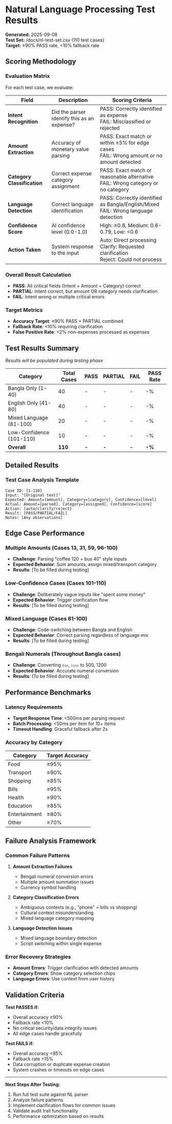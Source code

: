 # Natural Language Processing Test Results

**Generated:** 2025-09-08  
**Test Set:** /docs/nl-test-set.csv (110 test cases)  
**Target:** ≥90% PASS rate, <10% fallback rate

## Scoring Methodology

### Evaluation Matrix
For each test case, we evaluate:

| Field | Description | Scoring Criteria |
|-------|-------------|------------------|
| **Intent Recognition** | Did the parser identify this as an expense? | PASS: Correctly identified as expense<br>FAIL: Misclassified or rejected |
| **Amount Extraction** | Accuracy of monetary value parsing | PASS: Exact match or within ±5% for edge cases<br>FAIL: Wrong amount or no amount detected |
| **Category Classification** | Correct expense category assignment | PASS: Exact match or reasonable alternative<br>FAIL: Wrong category or no category |
| **Language Detection** | Correct language identification | PASS: Correctly identified as Bangla/English/Mixed<br>FAIL: Wrong language detection |
| **Confidence Score** | AI confidence level (0.0-1.0) | High: ≥0.8, Medium: 0.6-0.79, Low: <0.6 |
| **Action Taken** | System response to the input | Auto: Direct processing<br>Clarify: Requested clarification<br>Reject: Could not process |

### Overall Result Calculation
- **PASS**: All critical fields (Intent + Amount + Category) correct
- **PARTIAL**: Intent correct, but amount OR category needs clarification
- **FAIL**: Intent wrong or multiple critical errors

### Target Metrics
- **Accuracy Target**: ≥90% PASS + PARTIAL combined
- **Fallback Rate**: <10% requiring clarification
- **False Positive Rate**: <2% non-expenses processed as expenses

## Test Results Summary

*Results will be populated during testing phase*

| Category | Total Cases | PASS | PARTIAL | FAIL | PASS Rate |
|----------|-------------|------|---------|------|-----------|
| Bangla Only (1-40) | 40 | - | - | - | -% |
| English Only (41-80) | 40 | - | - | - | -% |
| Mixed Language (81-100) | 20 | - | - | - | -% |
| Low-Confidence (101-110) | 10 | - | - | - | -% |
| **Overall** | **110** | **-** | **-** | **-** | **-%** |

## Detailed Results

### Test Case Analysis Template
```
Case ID: [1-110]
Input: "[Original text]"
Expected: Amount=[amount], Category=[category], Confidence=[level]
Actual: Amount=[parsed], Category=[assigned], Confidence=[score]
Action: [auto/clarify/reject]
Result: [PASS/PARTIAL/FAIL]
Notes: [Any observations]
```

## Edge Case Performance

### Multiple Amounts (Cases 13, 31, 59, 96-100)
- **Challenge**: Parsing "coffee 120 + bus 40" style inputs
- **Expected Behavior**: Sum amounts, assign mixed/transport category
- **Results**: [To be filled during testing]

### Low-Confidence Cases (Cases 101-110)
- **Challenge**: Deliberately vague inputs like "spent some money"
- **Expected Behavior**: Trigger clarification flow
- **Results**: [To be filled during testing]

### Mixed Language (Cases 81-100)
- **Challenge**: Code-switching between Bangla and English
- **Expected Behavior**: Correct parsing regardless of language mix
- **Results**: [To be filled during testing]

### Bengali Numerals (Throughout Bangla cases)
- **Challenge**: Converting ৫০০, ১২০০ to 500, 1200
- **Expected Behavior**: Accurate numeral conversion
- **Results**: [To be filled during testing]

## Performance Benchmarks

### Latency Requirements
- **Target Response Time**: <500ms per parsing request
- **Batch Processing**: <50ms per item for 10+ items
- **Timeout Handling**: Graceful fallback after 2s

### Accuracy by Category
| Category | Target Accuracy |
|----------|-----------------|
| Food | ≥95% |
| Transport | ≥90% |
| Shopping | ≥85% |
| Bills | ≥95% |
| Health | ≥90% |
| Education | ≥85% |
| Entertainment | ≥80% |
| Other | ≥70% |

## Failure Analysis Framework

### Common Failure Patterns
1. **Amount Extraction Failures**
   - Bengali numeral conversion errors
   - Multiple amount summation issues
   - Currency symbol handling

2. **Category Classification Errors**
   - Ambiguous contexts (e.g., "phone" = bills vs shopping)
   - Cultural context misunderstanding
   - Mixed language category mapping

3. **Language Detection Issues**
   - Mixed language boundary detection
   - Script switching within single expense

### Error Recovery Strategies
- **Amount Errors**: Trigger clarification with detected amounts
- **Category Errors**: Show category selection chips
- **Language Errors**: Use context from user history

## Validation Criteria

**Test PASSES if:**
- Overall accuracy ≥90%
- Fallback rate <10%
- No critical security/data integrity issues
- All edge cases handle gracefully

**Test FAILS if:**
- Overall accuracy <85%
- Fallback rate >15%
- Data corruption or duplicate expense creation
- System crashes or timeouts on edge cases

---

**Next Steps After Testing:**
1. Run full test suite against NL parser
2. Analyze failure patterns
3. Implement clarification flows for common issues
4. Validate audit trail functionality
5. Performance optimization based on results